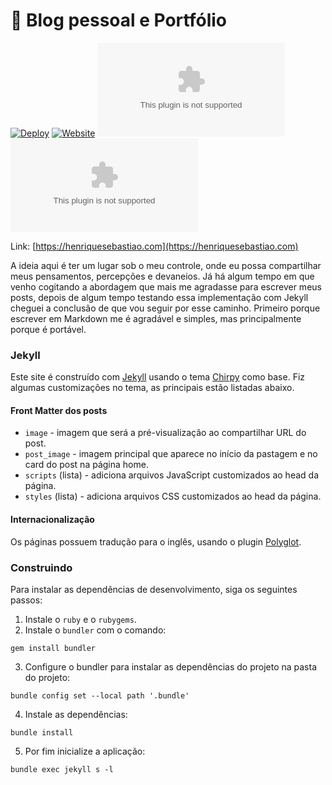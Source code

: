 # 📝 Blog pessoal e Portfólio

[![Deploy](https://github.com/henriquesebastiao/henriquesebastiao.com/actions/workflows/deploy.yml/badge.svg)](https://github.com/henriquesebastiao/henriquesebastiao.com/actions/workflows/deploy.yml)
[![Website](https://img.shields.io/website?url=https%3A%2F%2Fhenriquesebastiao.com%2F)](https://henriquesebastiao.com)
[![GitHub Release](https://img.shields.io/github/v/release/henriquesebastiao/henriquesebastiao.com?color=blue)](https://github.com/henriquesebastiao/henriquesebastiao.com/releases)
[![GitHub License](https://img.shields.io/github/license/henriquesebastiao/henriquesebastiao.com?color=blue)](https://github.com/henriquesebastiao/henriquesebastiao.com/blob/main/LICENSE)

Link: [https://henriquesebastiao.com](https://henriquesebastiao.com)

A ideia aqui é ter um lugar sob o meu controle, onde eu possa compartilhar meus pensamentos, percepções e devaneios.
Já há algum tempo em que venho cogitando a abordagem que mais me agradasse para escrever meus posts,
depois de algum tempo testando essa implementação com Jekyll cheguei a conclusão de que vou seguir por esse caminho.
Primeiro porque escrever em Markdown me é agradável e simples, mas principalmente porque é portável.

### Jekyll

Este site é construído com [Jekyll](https://jekyllrb.com/) usando o tema [Chirpy](https://github.com/cotes2020/jekyll-theme-chirpy) como base.
Fiz algumas customizações no tema, as principais estão listadas abaixo.

#### Front Matter dos posts

- `image` - imagem que será a pré-visualização ao compartilhar URL do post.
- `post_image` - imagem principal que aparece no início da pastagem e no card do post na página home.
- `scripts` (lista) - adiciona arquivos JavaScript customizados ao head da página.
- `styles` (lista) - adiciona arquivos CSS customizados ao head da página.

#### Internacionalização

Os páginas possuem tradução para o inglês, usando o plugin [Polyglot](https://polyglot.untra.io/).

### Construindo

Para instalar as dependências de desenvolvimento, siga os seguintes passos:

1. Instale o `ruby` e o `rubygems`.
2. Instale o `bundler` com o comando:

```shell
gem install bundler
```

3. Configure o bundler para instalar as dependências do projeto na pasta do projeto:

```shell
bundle config set --local path '.bundle'
```

4. Instale as dependências:

```shell
bundle install
```

5. Por fim inicialize a aplicação:

```shell
bundle exec jekyll s -l
```
